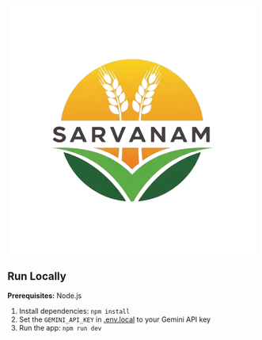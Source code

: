 <div align="center">
<img width="500" height="500" alt="GHBanner" src="https://github.com/amriteshdas/sih-main/blob/main/public/logo/logo.png?raw=true" />
</div>


## Run Locally

**Prerequisites:**  Node.js


1. Install dependencies:
   `npm install`
2. Set the `GEMINI_API_KEY` in [.env.local](.env.local) to your Gemini API key
3. Run the app:
   `npm run dev`
